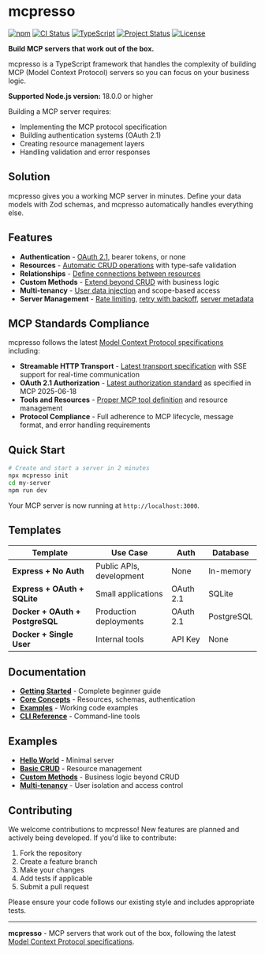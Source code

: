 # mcpresso

[![npm](https://img.shields.io/npm/v/mcpresso.svg)](https://www.npmjs.com/package/mcpresso)
[![CI Status](https://github.com/granular-software/mcpresso/workflows/CI/badge.svg)](https://github.com/granular-software/mcpresso/actions)
[![TypeScript](https://img.shields.io/badge/TypeScript-5.0+-blue.svg)](https://www.typescriptlang.org/)
[![Project Status](https://img.shields.io/badge/status-active-brightgreen.svg)](https://github.com/granular-software/mcpresso)
[![License](https://img.shields.io/badge/license-MIT-blue.svg)](LICENSE)

**Build MCP servers that work out of the box.**

mcpresso is a TypeScript framework that handles the complexity of building MCP (Model Context Protocol) servers so you can focus on your business logic.

**Supported Node.js version:** 18.0.0 or higher

Building a MCP server requires:
- Implementing the MCP protocol specification
- Building authentication systems (OAuth 2.1)
- Creating resource management layers
- Handling validation and error responses

## Solution

mcpresso gives you a working MCP server in minutes. Define your data models with Zod schemas, and mcpresso automatically handles everything else.

## Features

- **Authentication** - [OAuth 2.1](https://github.com/granular-software/template-docker-oauth-postgresql), bearer tokens, or none
- **Resources** - [Automatic CRUD operations](./examples/basic-crud.ts) with type-safe validation
- **Relationships** - [Define connections between resources](./docs/core-concepts.md#relationships)
- **Custom Methods** - [Extend beyond CRUD](./examples/custom-methods.ts) with business logic
- **Multi-tenancy** - [User data injection](./examples/multi-tenancy.ts) and scope-based access
- **Server Management** - [Rate limiting](./examples/rate-limiting.ts), [retry with backoff](./examples/retry-with-backoff.ts), [server metadata](./examples/server-metadata.ts)

## MCP Standards Compliance

mcpresso follows the latest [Model Context Protocol specifications](https://modelcontextprotocol.io/specification/2025-06-18/basic) including:
- **Streamable HTTP Transport** - [Latest transport specification](https://modelcontextprotocol.io/specification/2025-06-18/basic/transports) with SSE support for real-time communication
- **OAuth 2.1 Authorization** - [Latest authorization standard](https://modelcontextprotocol.io/specification/2025-06-18/basic/authorization) as specified in MCP 2025-06-18
- **Tools and Resources** - [Proper MCP tool definition](https://modelcontextprotocol.io/specification/2025-06-18/server/tools) and resource management
- **Protocol Compliance** - Full adherence to MCP lifecycle, message format, and error handling requirements

## Quick Start

```bash
# Create and start a server in 2 minutes
npx mcpresso init
cd my-server
npm run dev
```

Your MCP server is now running at `http://localhost:3000`.

## Templates

| Template | Use Case | Auth | Database |
|----------|----------|------|----------|
| **Express + No Auth** | Public APIs, development | None | In-memory |
| **Express + OAuth + SQLite** | Small applications | OAuth 2.1 | SQLite |
| **Docker + OAuth + PostgreSQL** | Production deployments | OAuth 2.1 | PostgreSQL |
| **Docker + Single User** | Internal tools | API Key | None |

## Documentation

- **[Getting Started](./docs/getting-started.md)** - Complete beginner guide
- **[Core Concepts](./docs/core-concepts.md)** - Resources, schemas, authentication
- **[Examples](./examples/)** - Working code examples
- **[CLI Reference](./docs/cli-reference.md)** - Command-line tools

## Examples

- **[Hello World](./examples/hello-world.ts)** - Minimal server
- **[Basic CRUD](./examples/basic-crud.ts)** - Resource management
- **[Custom Methods](./examples/custom-methods.ts)** - Business logic beyond CRUD
- **[Multi-tenancy](./examples/multi-tenancy.ts)** - User isolation and access control


## Contributing

We welcome contributions to mcpresso! New features are planned and actively being developed. If you'd like to contribute:

1. Fork the repository
2. Create a feature branch
3. Make your changes
4. Add tests if applicable
5. Submit a pull request

Please ensure your code follows our existing style and includes appropriate tests.

---

**mcpresso** - MCP servers that work out of the box, following the latest [Model Context Protocol specifications](https://modelcontextprotocol.io/specification/2025-06-18/basic).
